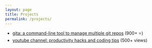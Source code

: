 ```yaml
---
layout: page
title: Projects
permalink: /projects/
---
```


- [gita: a command-line tool to manage multiple git repos](https://github.com/nosarthur/gita)
  (900+ ⭐)
- [youtube channel: productivity hacks and coding tips](https://www.youtube.com/channel/UCEkwn6bsFS5p11KoBymEn-Q)
  (500+ views)
